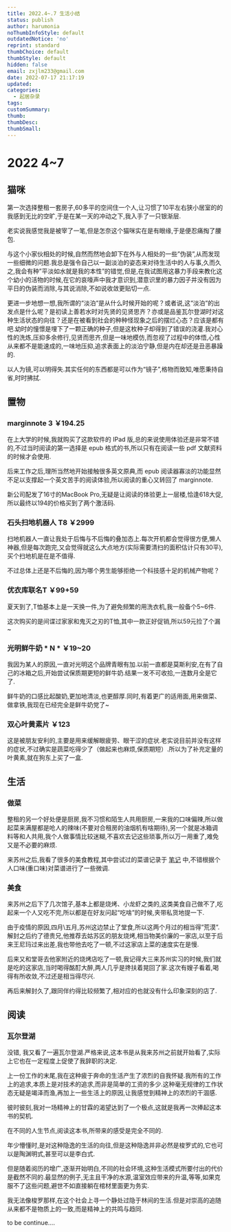 ```yaml
---
title: 2022.4~.7 生活小结
status: publish
author: harumonia
noThumbInfoStyle: default
outdatedNotice: 'no'
reprint: standard
thumbChoice: default
thumbStyle: default
hidden: false
email: zxjlm233@gmail.com
date: 2022-07-17 21:17:19
updated:
categories:
  - 起居杂录
tags:
customSummary:
thumb:
thumbDesc:
thumbSmall:
---
```



# 2022 4~7

## 猫咪

第一次选择整租一套房子,60多平的空间住一个人,让习惯了10平左右狭小居室的的我感到无比的空旷,于是在某一天的冲动之下,我入手了一只银渐层.

老实说我感觉我是被宰了一笔,但是怎奈这个猫咪实在是有眼缘,于是便忍痛掏了腰包.

与这个小家伙相处的时候,自然而然地会卸下在外与人相处的一些”伪装”,从而发现一些细微的问题.我总是强令自己以一副淡泊的姿态来对待生活中的人与事,久而久之,我会有种”平淡如水就是我的本性”的错觉,但是,在我试图用这暴力手段来教化这个幼小的活物的时候,在它的哀嚎声中我才意识到,潜意识里的暴力因子并没有因为平日的伪装而消除,与其说消除,不如说收敛更贴切一点.

更进一步地想一想,我所谓的“淡泊“是从什么时候开始的呢？或者说,这“淡泊“的出发点是什么呢？是初读上善若水时对先贤的见贤思齐？亦或是品鉴瓦尔登湖时对这种生活状态的向往？还是在被看到社会的种种怪现象之后的摆烂心态？应该是都有吧.幼时的憧憬是埋下了一颗正确的种子,但是这枚种子却得到了错误的浇灌.我对心性的洗炼,压抑多余修行,见贤而思齐,但是一味地模仿,而忽视了过程中的体悟,心性从来都不是能速成的,一味地压抑,追求表面上的淡泊宁静,但是内在却还是丑恶暴躁的.

以人为镜,可以明得失.其实任何的东西都是可以作为“镜子”,格物而致知,唯愿秉持自省,时时拂拭.

## 置物

### marginnote 3   ****￥194.25****

在上大学的时候,我就购买了这款软件的 IPad 版,总的来说使用体验还是非常不错的,不过当时阅读的第一选择是 epub 格式的书,所以只有在阅读一些 pdf 文献资料的时候才会使用.

后来工作之后,理所当然地开始接触很多英文原典,而 epub 阅读器寡淡的功能显然不足以支撑起一个英文苦手的阅读体验,所以阅读的重心又转回了 marginnote.

新公司配发了16寸的MacBook Pro,无疑是让阅读的体验更上一层楼,恰逢618大促,所以最终以194的价格买到了两个激活码.

### 石头扫地机器人 T8  **￥2999**

扫地机器人一直让我处于后悔与不后悔的叠加态上.每次开机都会觉得很方便,懒人神器,但是每次跑完,又会觉得就这么大点地方(实际需要清扫的面积估计只有30平),买个扫地机是在是不值得.

不过总体上还是不后悔的,因为哪个男生能够拒绝一个科技感十足的机械产物呢？

### 优衣库联名T  ￥99+59

夏天到了,T恤基本上是一天换一件,为了避免频繁的用洗衣机,我一般备个5~6件.

这次购买的是间谍过家家和鬼灭之刃的T恤,其中一款正好促销,所以59元捡了个漏~

### 光明鲜牛奶 * N * ￥19~20

我因为某人的原因,一直对光明这个品牌青眼有加.以前一直都是莫斯利安,在有了自己的冰箱之后,开始尝试保质期更短的鲜牛奶.结果一发不可收拾,一连数月全是它了.

鲜牛奶的口感比起酸奶,更加地清淡,也更醇厚.同时,有着更广的适用面,用来做菜、做拿铁,我现在已经完全是鲜牛奶党了~

### 双心叶黄素片 ￥123

这是被朋友安利的,主要是用来缓解眼疲劳、眼干涩的症状.老实说目前并没有这样的症状,不过确实是蔬菜吃得少了（做起来也麻烦,保质期短）.所以为了补充定量的叶黄素,就在狗东上买了一盒.

## 生活

### 做菜

整租的另一个好处便是厨房,我不习惯和陌生人共用厨房,一来我的口味偏辣,所以做起菜来满屋都是呛人的辣味(不要对合租房的油烟机有啥期待),另一个就是冰箱调料等和人共用,我个人做事情比较迷糊,不喜欢去记这些琐事,所以万一用重了,难免又是不必要的麻烦.

来苏州之后,我看了很多的美食教程,其中尝试过的菜谱记录于 [笔记](https://www.notion.so/240ab5e8eb284d99a7e03dfcceeacf8c) 中,不错根据个人口味(重口味)对菜谱进行了一些微调.

### 美食

来苏州之后下了几次馆子,基本上都是烧烤、小龙虾之类的,这类美食自己做不了,吃起来一个人又吃不完,所以都是在好友问起“吃啥”的时候,夹带私货地提一下.

由于疫情的原因,四月\五月,苏州这边禁止了堂食,所以这两个月过的相当得”荒漠”.解封之后约了德贵兄,他推荐去姑苏区的朋友烧烤,相当物美价廉的一家店,以至于后来王尼玛过来出差,我也带他去吃了一顿,不过这家店上菜的速度实在是慢.

后来又和堂哥去他家附近的烧烤店吃了一顿,我记得大三来苏州实习的时候,我们就是吃的这家店,当时喝得酩酊大醉,两人几乎是搀扶着晃回了家.这次有嫂子看着,喝得有所收敛,不过还是相当得尽兴.

再后来解封久了,跟同伴约得比较频繁了,相对应的也就没有什么印象深刻的店了.

## 阅读

### 瓦尔登湖

没错, 我又看了一遍瓦尔登湖.严格来说,这本书是从我来苏州之前就开始看了,实际上它也在一定程度上促使了我辞职的决定.

上一份工作的末尾,我在这种疲于奔命的生活产生了浓烈的自我怀疑.我所有的工作上的追求,本质上是对技术的追求,而非是简单的工资的多少.这种毫无规律的工作状态无疑是竭泽而渔,再加上一些生活上的原因,让我感觉到精神上的浓烈的干涸感.

彼时彼刻,我对一场精神上的甘霖的渴望达到了一个极点,这就是我再一次捧起这本书的契机.

在不同的人生节点,阅读这本书,所带来的感受是完全不同的.

年少懵懂时,是对这种隐逸的生活的向往,但是这种隐逸并非必然是梭罗式的,它也可以是陶渊明式,甚至可以是李白式.

但是随着阅历的增广,逐渐开始明白,不同的社会环境,这种生活模式所要付出的代价是截然不同的.最显然的例子,无主且干净的水源,温室效应带来的升温,等等,如果克服不了这些问题,避世不如直接躺在棺材里面更为务实.

我无法像梭罗那样,在这个社会上寻一个静处过隐于林间的生活.但是对崇高的追随从来都不是物质上的一致,而是精神上的共鸣与趋同.


to be continue....
